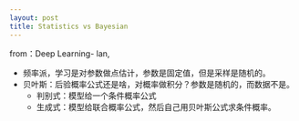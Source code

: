 ```yaml
---
layout: post
title: Statistics vs Bayesian
---
```


from：Deep Learning- lan,  
* 频率派，学习是对参数做点估计，参数是固定值，但是采样是随机的。
* 贝叶斯：后验概率公式还是啥，对概率做积分？参数是随机的，而数据不是。
  * 判别式：模型给一个条件概率公式
  * 生成式：模型给联合概率公式，然后自己用贝叶斯公式求条件概率。


